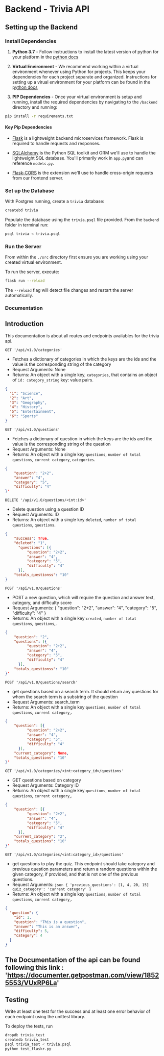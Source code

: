 # Backend - Trivia API

## Setting up the Backend

### Install Dependencies

1. **Python 3.7** - Follow instructions to install the latest version of python for your platform in the [python docs](https://docs.python.org/3/using/unix.html#getting-and-installing-the-latest-version-of-python)

2. **Virtual Environment** - We recommend working within a virtual environment whenever using Python for projects. This keeps your dependencies for each project separate and organized. Instructions for setting up a virual environment for your platform can be found in the [python docs](https://packaging.python.org/guides/installing-using-pip-and-virtual-environments/)

3. **PIP Dependencies** - Once your virtual environment is setup and running, install the required dependencies by navigating to the `/backend` directory and running:

```bash
pip install -r requirements.txt
```

#### Key Pip Dependencies

- [Flask](http://flask.pocoo.org/) is a lightweight backend microservices framework. Flask is required to handle requests and responses.

- [SQLAlchemy](https://www.sqlalchemy.org/) is the Python SQL toolkit and ORM we'll use to handle the lightweight SQL database. You'll primarily work in `app.py`and can reference `models.py`.

- [Flask-CORS](https://flask-cors.readthedocs.io/en/latest/#) is the extension we'll use to handle cross-origin requests from our frontend server.

### Set up the Database

With Postgres running, create a `trivia` database:

```bash
createbd trivia
```

Populate the database using the `trivia.psql` file provided. From the `backend` folder in terminal run:

```bash
psql trivia < trivia.psql
```

### Run the Server

From within the `./src` directory first ensure you are working using your created virtual environment.

To run the server, execute:

```bash
flask run --reload
```

The `--reload` flag will detect file changes and restart the server automatically.

### Documentation

## Introduction

This documentation is about all routes and endpoints availables for the trivia api.

`GET '/api/v1.0/categories'`

- Fetches a dictionary of categories in which the keys are the ids and the value is the corresponding string of the category
- Request Arguments: None
- Returns: An object with a single key, `categories`, that contains an object of `id: category_string` key: value pairs.

```json
{
  "1": "Science",
  "2": "Art",
  "3": "Geography",
  "4": "History",
  "5": "Entertainment",
  "6": "Sports"
}
```

`GET '/api/v1.0/questions'`

- Fetches a dictionary of question in which the keys are the ids and the value is the corresponding string of the question
- Request Arguments: None
- Returns: An object with a single key `questions`, `number of total questions`, `current category`, `categories`.

```json
{
    "question": "2+2",
    "answer": "4",
    "category": "5",
    "difficulty": "4"
}'
```

`DELETE '/api/v1.0/questions/<int:id>'`

- Delete question using a question ID
- Request Arguments: ID
- Returns: An object with a single key `deleted`, `number of total questions`, `questions`.

```json
{
    "success": True,
    "deleted": "1",
      "questions": [{
          "question": "2+2",
          "answer": "4",
          "category": "5",
          "difficulty": "4"
      }],
    "totals_questionss": "10"
}
```

`POST '/api/v1.0/questions'`

- POST a new question, which will require the question and answer text, category, and difficulty score
- Request Arguments: {
                          "question": "2+2",
                          "answer": "4",
                          "category": "5",
                          "difficulty": "4"
                      }
- Returns: An object with a single key `created`, `number of total questions`, `questions`,.

```json
{
    "question": "2",
    "questions": [{
          "question": "2+2",
          "answer": "4",
          "category": "5",
          "difficulty": "4"
      }],
    "totals_questionss": "10"
}'
```

`POST '/api/v1.0/questions/search'`

- get questions based on a search term. It should return any questions for whom the search term is a substring of the question
- Request Arguments: search_term
- Returns: An object with a single key `questions`, `number of total questions`, `current category`,.

```json
{
    "question": [{
          "question": "2+2",
          "answer": "4",
          "category": "5",
          "difficulty": "4"
      }],
    "current_category": None,
    "totals_questions": "10"
}'
```

`GET '/api/v1.0/categories/<int:category_id>/questions'`

- GET questions based on category
- Request Arguments: Category ID
- Returns: An object with a single key `questions`, `number of total questions`, `current category`,.

```json
{
    "question": [{
          "question": "2+2",
          "answer": "4",
          "category": "5",
          "difficulty": "4"
      }],
    "current_category": "2",
    "totals_questions": "10"
}'
```

`GET '/api/v1.0/categories/<int:category_id>/questions'`

- get questions to play the quiz. This endpoint should take category and previous question parameters and return a random questions within the given category, if provided, and that is not one of the previous questions.
- Request Arguments: ```json
                      {
                          'previous_questions': [1, 4, 20, 15]
                          quiz_category': 'current category'
                      }
                      ```
- Returns: An object with a single key `questions`, `number of total questions`, `current category`,.

```json
{
  "question": {
    "id": 1,
    "question": "This is a question",
    "answer": "This is an answer",
    "difficulty": 5,
    "category": 4
  }
}
```
## The Documentation of the api can be found following this link : 'https://documenter.getpostman.com/view/18525553/VUxRP6La'



## Testing

Write at least one test for the success and at least one error behavior of each endpoint using the unittest library.

To deploy the tests, run

```bash
dropdb trivia_test
createdb trivia_test
psql trivia_test < trivia.psql
python test_flaskr.py
```


